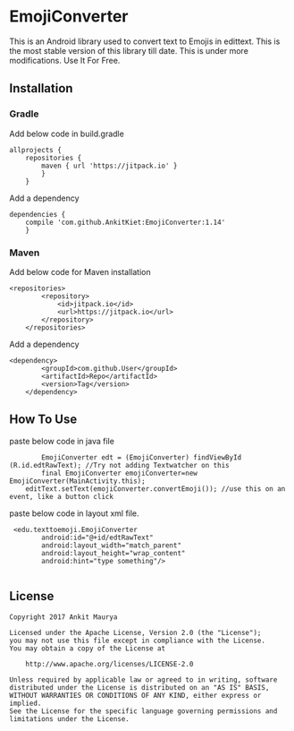 # EmojiConverter
This is an Android library used to convert text to Emojis in edittext. This is the most stable version of this library till date. This is under more modifications. Use It For Free.

## Installation
### Gradle
Add below code in build.gradle
```
allprojects {
	repositories {
		maven { url 'https://jitpack.io' }
		}
	}
```
Add a dependency
```
dependencies {
	compile 'com.github.AnkitKiet:EmojiConverter:1.14'
	}
```

### Maven
Add below code for Maven installation
```
<repositories>
		<repository>
		    <id>jitpack.io</id>
		    <url>https://jitpack.io</url>
		</repository>
	</repositories>
```
Add a dependency
```
<dependency>
	    <groupId>com.github.User</groupId>
	    <artifactId>Repo</artifactId>
	    <version>Tag</version>
	</dependency>
```

## How To Use

paste below code in java file

```
        EmojiConverter edt = (EmojiConverter) findViewById (R.id.edtRawText); //Try not adding Textwatcher on this
        final EmojiConverter emojiConverter=new EmojiConverter(MainActivity.this);
  	editText.setText(emojiConverter.convertEmoji()); //use this on an event, like a button click

```
paste below code in layout xml file.
```
 <edu.texttoemoji.EmojiConverter
        android:id="@+id/edtRawText"
        android:layout_width="match_parent"
        android:layout_height="wrap_content"
        android:hint="type something"/>
	
```


## License
```
Copyright 2017 Ankit Maurya

Licensed under the Apache License, Version 2.0 (the "License");
you may not use this file except in compliance with the License.
You may obtain a copy of the License at

    http://www.apache.org/licenses/LICENSE-2.0

Unless required by applicable law or agreed to in writing, software
distributed under the License is distributed on an "AS IS" BASIS,
WITHOUT WARRANTIES OR CONDITIONS OF ANY KIND, either express or implied.
See the License for the specific language governing permissions and
limitations under the License.
```
